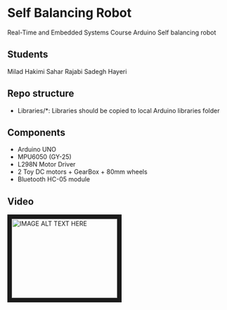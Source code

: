 Self Balancing Robot
======

Real-Time and Embedded Systems Course
Arduino Self balancing robot

Students
--------
Milad Hakimi
Sahar Rajabi
Sadegh Hayeri

Repo structure
--------------
* Libraries/*: Libraries should be copied to local Arduino libraries folder

Components
----------
* Arduino UNO
* MPU6050 (GY-25)
* L298N Motor Driver
* 2 Toy DC motors + GearBox + 80mm wheels
* Bluetooth HC-05 module

Video
------
<a href="http://www.youtube.com/watch?feature=player_embedded&v=qYxYc-RwZ28&t" target="_blank"><img src="https://i.ytimg.com/vi/qYxYc-RwZ28/hqdefault.jpg"
alt="IMAGE ALT TEXT HERE" width="240" height="180" border="10" /></a>
